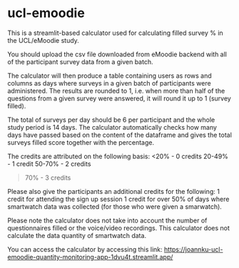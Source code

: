 # ucl-emoodie

This is a streamlit-based calculator used for calculating filled survey % in the UCL/eMoodie study. 

You should upload the csv file downloaded from eMoodie backend with all of the participant survey data from a given batch. 

The calculator will then produce a table containing users as rows and columns as days where surveys in a given batch of participants were administered. The results are rounded to 1, i.e. when more than half of the questions from a given survey were answered, it will round it up to 1 (survey filled).

The total of surveys per day should be 6 per participant and the whole study period is 14 days. The calculator automatically checks how many days have passed based on the content of the dataframe and gives the total surveys filled score together with the percentage.

The credits are attributed on the following basis:
<20% - 0 credits
20-49% - 1 credit
50-70% - 2 credits
>70% - 3 credits

Please also give the participants an additional credits for the following:
1 credit for attending the sign up session
1 credit for over 50% of days where smartwatch data was collected (for those who were given a smarwatch). 

Please note the calculator does not take into account the number of questionnaires filled or the voice/video recordings. This calculator does not calculate the data quantity of smartwatch data. 

You can access the calculator by accessing this link: 
https://joannku-ucl-emoodie-quantity-monitoring-app-1dvu4t.streamlit.app/
